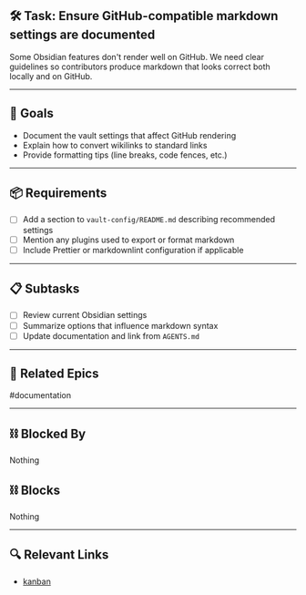 ## 🛠️ Task: Ensure GitHub-compatible markdown settings are documented

Some Obsidian features don't render well on GitHub. We need clear guidelines so contributors produce markdown that looks correct both locally and on GitHub.

---

## 🎯 Goals
- Document the vault settings that affect GitHub rendering
- Explain how to convert wikilinks to standard links
- Provide formatting tips (line breaks, code fences, etc.)

---

## 📦 Requirements
- [ ] Add a section to `vault-config/README.md` describing recommended settings
- [ ] Mention any plugins used to export or format markdown
- [ ] Include Prettier or markdownlint configuration if applicable

---

## 📋 Subtasks
- [ ] Review current Obsidian settings
- [ ] Summarize options that influence markdown syntax
- [ ] Update documentation and link from `AGENTS.md`

---

## 🔗 Related Epics
#documentation

---

## ⛓️ Blocked By
Nothing

## ⛓️ Blocks
Nothing

---

## 🔍 Relevant Links
- [kanban](../boards/kanban.md)

